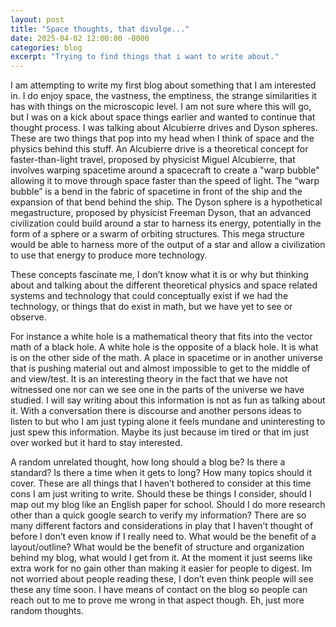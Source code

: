 ```yaml
---
layout: post
title: "Space thoughts, that divulge..."
date: 2025-04-02 12:00:00 -0000
categories: blog
excerpt: "Trying to find things that i want to write about."
---
```


I am attempting to write my first blog about something that I am interested in.
I do enjoy space, the vastness, the emptiness, the strange similarities it has with things on the microscopic level. 
I am not sure where this will go, but I was on a kick about space things earlier and wanted to continue that thought process.
I was talking about Alcubierre drives and Dyson spheres. These are two things that pop into my head when I think of space and the physics behind this stuff. 
An Alcubierre drive is a theoretical concept for faster-than-light travel,
proposed by physicist Miguel Alcubierre, that involves warping spacetime around a spacecraft to create a "warp bubble" allowing it to move through space faster than the speed of light. The “warp bubble” is a bend in the fabric of spacetime in front of the ship and the expansion of that bend behind the ship. 
The Dyson sphere is a hypothetical megastructure, proposed by physicist Freeman 
Dyson, that an advanced civilization could build around a star to harness its 
energy, potentially in the form of a sphere or a swarm of orbiting structures.
This mega structure would be able to harness more of the output of a star and 
allow a civilization to use that energy to produce more technology.


These concepts fascinate me, I don’t know what it is or why but thinking 
about and talking about the different theoretical physics and space related
systems and technology that could conceptually exist if we had the technology,
or things that do exist in math, but we have yet to see or observe.

For instance a white hole is a mathematical theory that fits into the vector
math of a black hole. A white hole is the opposite of a black hole.
It is what is on the other side of the math. A place in spacetime or in another 
universe that is pushing material out and almost impossible to get to the middle
of and view/test. It is an interesting theory in the fact that we have not 
witnessed one nor can we see one in the parts of the universe we have studied. 
I will say writing about this information is not as fun as talking about it. 
With a conversation there is discourse and another persons ideas to listen to
but who I am just typing alone it feels mundane and uninteresting to just spew 
this information. Maybe its just because im tired or that im just over worked
but it hard to stay interested.


A random unrelated thought, how long 
should a blog be? Is there a standard? Is there a time when it gets to long? 
How many topics should it cover. These are all things that I haven’t bothered
to consider at this time cons I am just writing to write. Should these be things
I consider, should I map out my blog like an English paper for school. 
Should I do more research other than a quick google search to verify my
information? There are so many different factors and considerations in 
play that I haven’t thought of before I don’t even know if I really need to.
What would be the benefit of a layout/outline? What would be the benefit of 
structure and organization behind my blog, what would I get from it. 
At the moment it just seems like extra work for no gain other than making 
it easier for people to digest. Im not worried about people reading these,
I don’t even think people will see these any time soon. I have means of
contact on the blog so people can reach out to me to prove me wrong in that 
aspect though. Eh, just more random thoughts.
